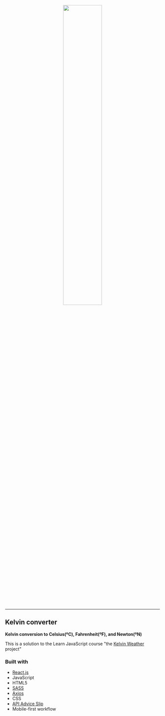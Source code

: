 <div align="center">
<img src="https://content.codecademy.com/projects/introduction-to-javascript/learn-javascript-introduction/kelvin-weather/Kelvin%20Thermometers.svg" width="50%" eigth="50%">
</div>


***
## Kelvin converter
<div align="left">
<strong>Kelvin conversion to Celsius(ºC), Fahrenheit(ºF), and Newton(ºN)</strong>


This is a solution to the Learn JavaScript course  "the [Kelvin Weather](https://www.codecademy.com/courses/introduction-to-javascript/projects/kelvin-weather-javascript) project"
</div>


### Built with
- [React.js](https://reactjs.org/)
- JavaScript
- HTML5
- [SASS](https://sass-lang.com/documentation)
- [Axios](https://axios-http.com/)
- CSS 
- [API Advice Slip](https://api.adviceslip.com/)
- Mobile-first workflow
